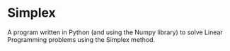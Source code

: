 # Simplex
A program written in Python (and using the Numpy library) to solve Linear Programming problems using the Simplex method.
